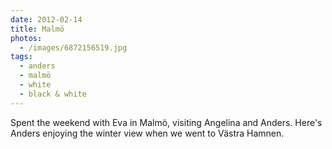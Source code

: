 ```yaml
---
date: 2012-02-14
title: Malmö
photos:
  - /images/6872156519.jpg
tags:
  - anders
  - malmö
  - white
  - black & white
---
```


Spent the weekend with Eva in Malmö, visiting Angelina and Anders. Here's Anders enjoying the winter view when we went to Västra Hamnen.
